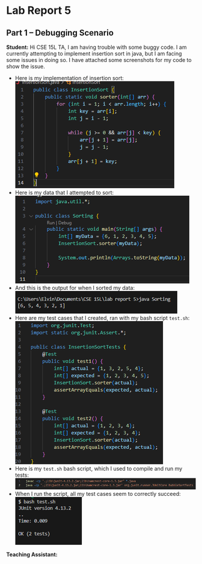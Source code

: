 # Lab Report 5

## Part 1 – Debugging Scenario

**Student:** Hi CSE 15L TA, I am having trouble with some buggy code. I am currently attempting to implement insertion sort in java, but I am facing some issues in doing so. I have attached some screenshots for my code to show the issue.  
- Here is my implementation of insertion sort:  
  ![Image](lab5_sorterimplementation.png)  
- Here is my data that I attempted to sort:  
  ![Image](lab5_mydatatest.png)  
- And this is the output for when I sorted my data:  
  ![Image](lab5_mydataoutput.png)  
- Here are my test cases that I created, ran with my bash script `test.sh`:  
  ![Image](lab5_sortertests.png)
- Here is my `test.sh` bash script, which I used to compile and run my tests:
  ![Image](lab5_bashscript.png)
- When I run the script, all my test cases seem to correctly succeed:
  ![Image](lab5_bashsuccess.png)  

**Teaching Assistant:** 
